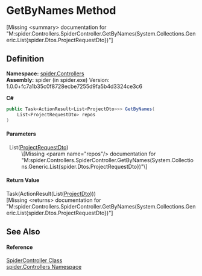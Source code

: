 # GetByNames Method


\[Missing &lt;summary&gt; documentation for "M:spider.Controllers.SpiderController.GetByNames(System.Collections.Generic.List{spider.Dtos.ProjectRequestDto})"\]



## Definition
**Namespace:** <a href="9f16cf3d-ca1a-18ca-2f8b-43d73ecc7c0a">spider.Controllers</a>  
**Assembly:** spider (in spider.exe) Version: 1.0.0+fc7a1b35c0f8728ecbe7255d9fa5b4d3324ce3c6

**C#**
``` C#
public Task<ActionResult<List<ProjectDto>>> GetByNames(
	List<ProjectRequestDto> repos
)
```



#### Parameters
<dl><dt>  List(<a href="12393ff2-f4e8-f895-f359-5363e9206efc">ProjectRequestDto</a>)</dt><dd>\[Missing &lt;param name="repos"/&gt; documentation for "M:spider.Controllers.SpiderController.GetByNames(System.Collections.Generic.List{spider.Dtos.ProjectRequestDto})"\]</dd></dl>

#### Return Value
Task(ActionResult(List(<a href="7153ffa9-75d9-d756-b8b0-dace1841bf5b">ProjectDto</a>)))  
\[Missing &lt;returns&gt; documentation for "M:spider.Controllers.SpiderController.GetByNames(System.Collections.Generic.List{spider.Dtos.ProjectRequestDto})"\]

## See Also


#### Reference
<a href="393932f4-1d4b-ab60-40af-a0a9e1f1ac78">SpiderController Class</a>  
<a href="9f16cf3d-ca1a-18ca-2f8b-43d73ecc7c0a">spider.Controllers Namespace</a>  
